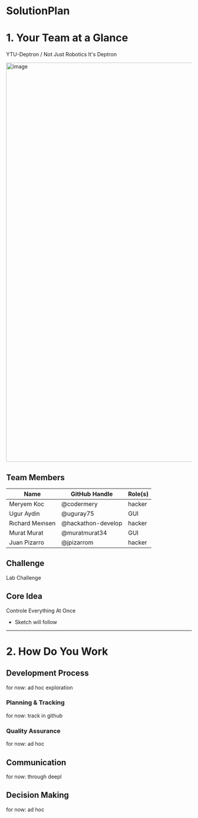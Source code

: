 # SolutionPlan

# 1. Your Team at a Glance

YTU-Deptron / Not Just Robotics It's Deptron

<img width="1080" height="1080" alt="image" src="https://github.com/user-attachments/assets/d52621d2-04f0-4aef-88a6-4312e925cec4" />


## Team Members  
| Name | GitHub Handle | Role(s) |
|-------|---------------|---------|
| Meryem Koc | @codermery | hacker |
| Ugur Aydin | @uguray75 | GUI |
| Rıchard Meınsen | @hackathon-develop  | hacker |
| Murat Murat | @muratmurat34 | GUI |
| Juan Pizarro | @jpizarrom | hacker |

## Challenge  
Lab Challenge

## Core Idea  
Controle Everything At Once 

- Sketch will follow

---

# 2. How Do You Work

## Development Process  

for now: ad hoc exploration 

### Planning & Tracking  

for now: track in github 

### Quality Assurance  

for now: ad hoc

## Communication  

for now: through deepl

## Decision Making  

for now: ad hoc
